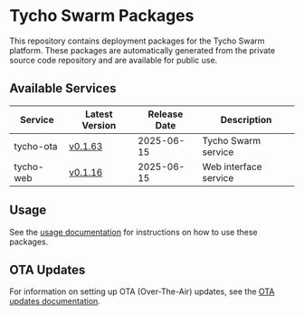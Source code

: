 # Tycho Swarm Packages

This repository contains deployment packages for the Tycho Swarm platform. These packages are automatically generated
from the private source code repository and are available for public use.

## Available Services

| Service | Latest Version | Release Date | Description |
|---------|---------------|--------------|-------------|
| tycho-ota | [v0.1.63](services/tycho-ota/vv0.1.63.tar.gz) | 2025-06-15 | Tycho Swarm service |
| tycho-web | [v0.1.16](services/tycho-web/vv0.1.16.tar.gz) | 2025-06-15 | Web interface service |

## Usage

See the [usage documentation](docs/usage.md) for instructions on how to use these packages.

## OTA Updates

For information on setting up OTA (Over-The-Air) updates, see the [OTA updates documentation](docs/ota-updates.md).
